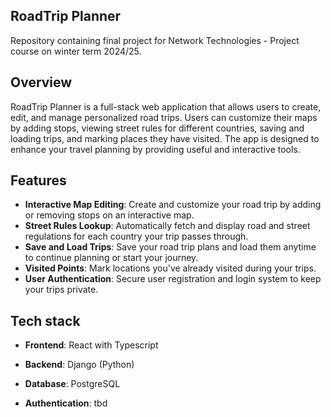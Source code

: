 ## RoadTrip Planner

Repository containing final project for Network Technologies - Project course on winter term 2024/25.

## Overview

RoadTrip Planner is a full-stack web application that allows users to create, edit, and manage personalized road trips.
Users can customize their maps by adding stops, viewing street rules for different countries, saving and loading trips, and marking places they have visited.
The app is designed to enhance your travel planning by providing useful and interactive tools.

## Features

- **Interactive Map Editing**: Create and customize your road trip by adding or removing stops on an interactive map.
- **Street Rules Lookup**: Automatically fetch and display road and street regulations for each country your trip passes through.
- **Save and Load Trips**: Save your road trip plans and load them anytime to continue planning or start your journey.
- **Visited Points**: Mark locations you've already visited during your trips.
- **User Authentication**: Secure user registration and login system to keep your trips private.

## Tech stack

- **Frontend**:
  React with Typescript

- **Backend**:
  Django (Python)

- **Database**:
  PostgreSQL

- **Authentication**:
  tbd
